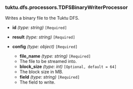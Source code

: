### tuktu.dfs.processors.TDFSBinaryWriterProcessor
Writes a binary file to the Tuktu DFS.

  * **id** *(type: string)* `[Required]`

  * **result** *(type: string)* `[Required]`

  * **config** *(type: object)* `[Required]`

    * **file_name** *(type: string)* `[Required]`
    - The file to be streamed into.

    * **block_size** *(type: int)* `[Optional, default = 64]`
    - The block size in MB.

    * **field** *(type: string)* `[Required]`
    - The field to write.

